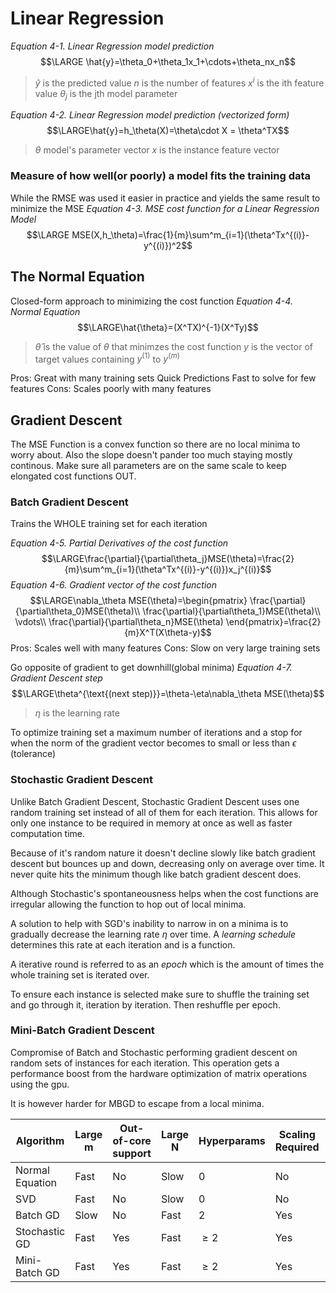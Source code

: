 # Linear Regression
*Equation 4-1. Linear Regression model prediction*
$$\LARGE \hat{y}=\theta_0+\theta_1x_1+\cdots+\theta_nx_n$$
> $\hat{y}$ is the predicted value
> $n$ is the number of features
> $x^i$ is the ith feature value
> $\theta_j$ is the jth model parameter

*Equation 4-2. Linear Regression model prediction (vectorized form)*
$$\LARGE\hat{y}=h_\theta(X)=\theta\cdot X = \theta^TX$$
> $\theta$ model's parameter vector
> $x$ is the instance feature vector

### Measure of how well(or poorly) a model fits the training data
While the RMSE was used it easier in practice and yields the same result to minimize the MSE
*Equation 4-3. MSE cost function for a Linear Regression Model*
$$\LARGE MSE(X,h_\theta)=\frac{1}{m}\sum^m_{i=1}(\theta^Tx^{(i)}-y^{(i)})^2$$

## The Normal Equation
Closed-form approach to minimizing the cost function
*Equation 4-4. Normal Equation*
$$\LARGE\hat{\theta}=(X^TX)^{-1}(X^Ty)$$
> $\hat{\theta}$ is the value of $\theta$ that minimzes the cost function
> $y$ is the vector of target values containing $y^{(1)}$ to $y^{(m)}$

Pros:
	Great with many training sets
	Quick Predictions
	Fast to solve for few features
Cons:
	Scales poorly with many features

## Gradient Descent
The MSE Function is a convex function so there are no local minima to worry about. Also the slope doesn't pander too much staying mostly continous. Make sure all parameters are on the same scale to keep elongated cost functions OUT. 

### Batch Gradient Descent
Trains the WHOLE training set for each iteration

*Equation 4-5. Partial Derivatives of the cost function*
$$\LARGE\frac{\partial}{\partial\theta_j}MSE(\theta)=\frac{2}{m}\sum^m_{i=1}(\theta^Tx^{(i)}-y^{(i)})x_j^{(i)}$$
*Equation 4-6. Gradient vector of the cost function*
$$\LARGE\nabla_\theta MSE(\theta)=\begin{pmatrix}
\frac{\partial}{\partial\theta_0}MSE(\theta)\\ 
\frac{\partial}{\partial\theta_1}MSE(\theta)\\ 
\vdots\\ 
\frac{\partial}{\partial\theta_n}MSE(\theta)
\end{pmatrix}=\frac{2}{m}X^T(X\theta-y)$$
Pros:
	Scales well with many features
Cons:
	Slow on very large training sets

Go opposite of gradient to get downhill(global minima)
*Equation 4-7. Gradient Descent step*
$$\LARGE\theta^{\text{(next step)}}=\theta-\eta\nabla_\theta MSE(\theta)$$
> $\eta$ is the learning rate

To optimize training set a maximum number of iterations and a stop for when the norm of the gradient vector becomes to small or less than $\epsilon$ (tolerance)

### Stochastic Gradient Descent
Unlike Batch Gradient Descent, Stochastic Gradient Descent uses one random training set instead of all of them for each iteration. This allows for only one instance to be required in memory at once as well as faster computation time. 

Because of it's random nature it doesn't decline slowly like batch gradient descent but bounces up and down, decreasing only on average over time. It never quite hits the minimum though like batch gradient descent does. 

Although Stochastic's spontaneousness helps when the cost functions are irregular allowing the function to hop out of local minima. 

A solution to help with SGD's inability to narrow in on a minima is to gradually decrease the learning rate $\eta$ over time. A *learning schedule* determines this rate at each iteration and is a function. 

A iterative round is referred to as an *epoch* which is the amount of times the whole training set is iterated over.

To ensure each instance is selected make sure to shuffle the training set and go through it, iteration by iteration. Then reshuffle per epoch. 

### Mini-Batch Gradient Descent
Compromise of Batch and Stochastic performing gradient descent on random sets of instances for each iteration. This operation gets a performance boost from the hardware optimization of matrix operations using the gpu.

It is however harder for MBGD to escape from a local minima. 

Algorithm | Large m | Out-of-core support | Large N | Hyperparams | Scaling Required | Scikit-Learn
-- | -- | -- | -- | -- | -- | --
Normal Equation | Fast | No | Slow | 0 | No | N/A
SVD | Fast | No | Slow | 0 | No | LinearRegression
Batch GD | Slow | No | Fast | 2 | Yes | SGDRegressor
Stochastic GD | Fast | Yes | Fast | $\geq2$ | Yes | SGDRegressor
Mini-Batch GD | Fast | Yes | Fast | $\geq2$ | Yes | SGDRegressor
